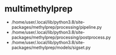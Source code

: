# multimethylprep

- /home/user/.local/lib/python3.8/site-packages/methylprep/processing/pipeline.py
- /home/user/.local/lib/python3.8/site-packages/methylprep/processing/postprocess.py
- /home/user/.local/lib/python3.8/site-packages/methylprep/models/sigset.py

